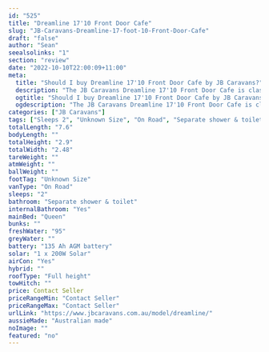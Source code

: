 ```yaml
---
id: "525"
title: "Dreamline 17'10 Front Door Cafe"
slug: "JB-Caravans-Dreamline-17-foot-10-Front-Door-Cafe"
draft: "false"
author: "Sean"
seealsolinks: "1"
section: "review"
date: "2022-10-10T22:00:09+11:00"
meta:
  title: "Should I buy Dreamline 17'10 Front Door Cafe by JB Caravans?"
  description: "The JB Caravans Dreamline 17'10 Front Door Cafe is classed as On Road, and sleeps 2 people. It is Australian made and comes in at Unknown Size. It generally has Separate shower & toilet."
  ogtitle: "Should I buy Dreamline 17'10 Front Door Cafe by JB Caravans?"
  ogdescription: "The JB Caravans Dreamline 17'10 Front Door Cafe is classed as On Road, and sleeps 2 people. It is Australian made and comes in at Unknown Size. It generally has Separate shower & toilet."
categories: ["JB Caravans"]
tags: ["Sleeps 2", "Unknown Size", "On Road", "Separate shower & toilet", "Full height", "Price Unknown", "Australian made"]
totalLength: "7.6"
bodyLength: ""
totalHeight: "2.9"
totalWidth: "2.48"
tareWeight: ""
atmWeight: ""
ballWeight: ""
footTag: "Unknown Size"
vanType: "On Road"
sleeps: "2"
bathroom: "Separate shower & toilet"
internalBathroom: "Yes"
mainBed: "Queen"
bunks: ""
freshWater: "95"
greyWater: ""
battery: "135 Ah AGM battery"
solar: "1 x 200W Solar"
airCon: "Yes"
hybrid: ""
roofType: "Full height"
towHitch: ""
price: Contact Seller
priceRangeMin: "Contact Seller"
priceRangeMax: "Contact Seller"
urlLink: "https://www.jbcaravans.com.au/model/dreamline/"
aussieMade: "Australian made"
noImage: ""
featured: "no"
---
```

